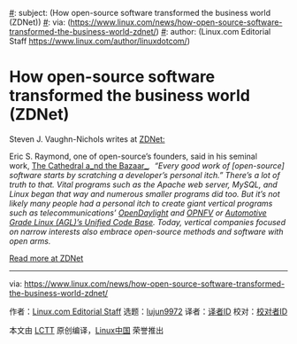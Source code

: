 [#]: collector: (lujun9972)
[#]: translator: ( )
[#]: reviewer: ( )
[#]: publisher: ( )
[#]: url: ( )
[#]: subject: (How open-source software transformed the business world (ZDNet))
[#]: via: (https://www.linux.com/news/how-open-source-software-transformed-the-business-world-zdnet/)
[#]: author: (Linux.com Editorial Staff https://www.linux.com/author/linuxdotcom/)

How open-source software transformed the business world (ZDNet)
======

Steven J. Vaughn-Nichols writes at [ZDNet:][1]

Eric S. Raymond, one of open-source’s founders, said in his seminal work, [The Cathedral a_nd the Bazaar_][2]_,  “Every good work of [open-source] software starts by scratching a developer’s personal itch.” There’s a lot of truth to that. Vital programs such as the Apache web server, MySQL, and Linux began that way and numerous smaller programs did too. But it’s not likely many people had a personal itch to create giant vertical programs such as telecommunications’ [OpenDaylight][3] and [OPNFV][4] or [Automotive Grade Linux (AGL)’s Unified Code Base][5]. Today, vertical companies focused on narrow interests also embrace open-source methods and software with open arms._

[Read more at ZDNet][1]

--------------------------------------------------------------------------------

via: https://www.linux.com/news/how-open-source-software-transformed-the-business-world-zdnet/

作者：[Linux.com Editorial Staff][a]
选题：[lujun9972][b]
译者：[译者ID](https://github.com/译者ID)
校对：[校对者ID](https://github.com/校对者ID)

本文由 [LCTT](https://github.com/LCTT/TranslateProject) 原创编译，[Linux中国](https://linux.cn/) 荣誉推出

[a]: https://www.linux.com/author/linuxdotcom/
[b]: https://github.com/lujun9972
[1]: https://www.zdnet.com/article/how-open-source-software-transformed-the-business-world/
[2]: http://www.catb.org/~esr/writings/cathedral-bazaar/cathedral-bazaar/
[3]: https://www.opendaylight.org/
[4]: https://www.opnfv.org/
[5]: https://www.automotivelinux.org/software/unified-code-base/
